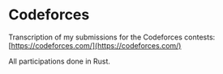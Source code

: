 # Codeforces

Transcription of my submissions for the Codeforces contests: [https://codeforces.com/](https://codeforces.com/)

All participations done in Rust.
